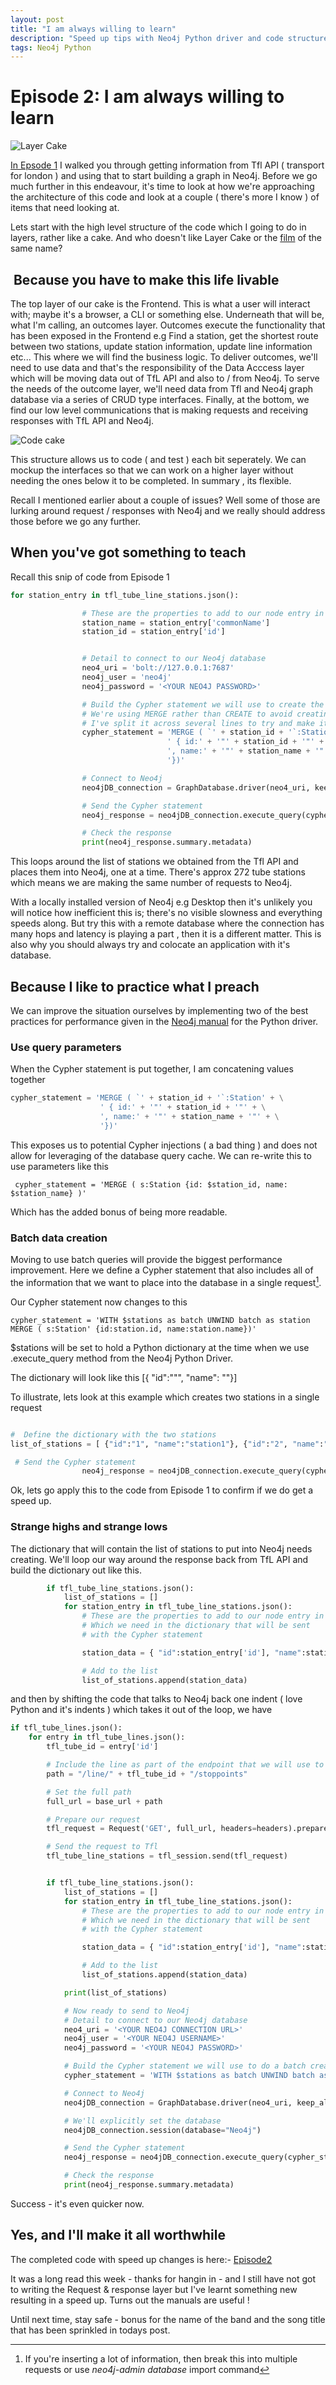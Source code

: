 ```yaml
---
layout: post
title: "I am always willing to learn"
description: "Speed up tips with Neo4j Python driver and code structure for Tfl Neo4j app"
tags: Neo4j Python
---
```


# Episode 2: I am always willing to learn

![Layer Cake](/img/tflTube/layered-cake.png)

[In Epsode 1](https://www.pm50plus.com/2023/10/13/python-neo4j-and-the-tube.html) I walked you through getting information from Tfl API ( transport for london ) and using that to start building a graph in Neo4j. Before we go much further in this endeavour, it's time to look at how we're approaching the architecture of this code and look at a couple ( there's more I know ) of items that need looking at.

Lets start with the high level structure of the code which I going to do in layers, rather like a cake. And who doesn't like Layer Cake or the [film](<https://en.wikipedia.org/wiki/Layer_Cake_(film)>) of the same name?

##  Because you have to make this life livable

The top layer of our cake is the Frontend. This is what a user will interact with; maybe it's a browser, a CLI or something else. Underneath that will be, what I'm calling, an outcomes layer. Outcomes execute the functionality that has been exposed in the Frontend e.g Find a station, get the shortest route between two stations, update station information, update line information etc... This where we will find the business logic. To deliver outcomes, we'll need to use data and that's the responsibility of the Data Acccess layer which will be moving data out of TfL API and also to / from Neo4j. To serve the needs of the outcome layer, we'll need data from Tfl and Neo4j graph database via a series of CRUD type interfaces. Finally, at the bottom, we find our low level communications that is making requests and receiving responses with TfL API and Neo4j.

![Code cake](/img/tflTube/CodeCake.png)

This structure allows us to code ( and test ) each bit seperately. We can mockup the interfaces so that we can work on a higher layer without needing the ones below it to be completed. In summary , its flexible.

Recall I mentioned earlier about a couple of issues? Well some of those are lurking around request / responses with Neo4j and we really should address those before we go any further.

## When you've got something to teach

Recall this snip of code from Episode 1

```python
for station_entry in tfl_tube_line_stations.json():

                # These are the properties to add to our node entry in Neo4j
                station_name = station_entry['commonName']
                station_id = station_entry['id']


                # Detail to connect to our Neo4j database
                neo4_uri = 'bolt://127.0.0.1:7687'
                neo4j_user = 'neo4j'
                neo4j_password = '<YOUR NEO4J PASSWORD>'

                # Build the Cypher statement we will use to create the station entry as a node
                # We're using MERGE rather than CREATE to avoid creating duplicate stations.
                # I've split it across several lines to try and make it easier to read
                cypher_statement = 'MERGE ( `' + station_id + '`:Station' + \
                                   ' { id:' + '"' + station_id + '"' + \
                                   ', name:' + '"' + station_name + '"' + \
                                   '})'

                # Connect to Neo4j
                neo4jDB_connection = GraphDatabase.driver(neo4_uri, keep_alive=True, auth=(neo4j_user, neo4j_password))

                # Send the Cypher statement
                neo4j_response = neo4jDB_connection.execute_query(cypher_statement)

                # Check the response
                print(neo4j_response.summary.metadata)
```

This loops around the list of stations we obtained from the Tfl API and places them into Neo4j, one at a time. There's approx 272 tube stations which means we are making the same number of requests to Neo4j.

With a locally installed version of Neo4j e.g Desktop then it's unlikely you will notice how inefficient this is; there's no visible slowness and everything speeds along. But try this with a remote database where the connection has many hops and latency is playing a part , then it is a different matter. This is also why you should always try and colocate an application with it's database.

## Because I like to practice what I preach

We can improve the situation ourselves by implementing two of the best practices for performance given in the [Neo4j manual](https://neo4j.com/docs/python-manual/current/performance/) for the Python driver.

### Use query parameters

When the Cypher statement is put together, I am concatening values together

```python
cypher_statement = 'MERGE ( `' + station_id + '`:Station' + \
                    ' { id:' + '"' + station_id + '"' + \
                    ', name:' + '"' + station_name + '"' + \
                    '})'
```

This exposes us to potential Cypher injections ( a bad thing ) and does not allow for leveraging of the database query cache. We can re-write this to use parameters like this

```
 cypher_statement = 'MERGE ( s:Station {id: $station_id, name: $station_name} )'
```

Which has the added bonus of being more readable.

### Batch data creation

Moving to use batch queries will provide the biggest performance improvement. Here we define a Cypher statement that also includes all of the information that we want to place into the database in a single request[^1].

Our Cypher statement now changes to this

```
cypher_statement = 'WITH $stations as batch UNWIND batch as station MERGE ( s:Station' {id:station.id, name:station.name})'
```

$stations will be set to hold a Python dictionary at the time when we use .execute_query method from the Neo4j Python Driver.

The dictionary will look like this [{ "id":""", "name": ""}]

To illustrate, lets look at this example which creates two stations in a single request

```python

#  Define the dictionary with the two stations
list_of_stations = [ {"id":"1", "name":"station1"}, {"id":"2", "name":"station2"}]

 # Send the Cypher statement
                neo4j_response = neo4jDB_connection.execute_query(cypher_statement, stations=list_of_stations)
```

Ok, lets go apply this to the code from Episode 1 to confirm if we do get a speed up.

### Strange highs and strange lows

The dictionary that will contain the list of stations to put into Neo4j needs creating. We'll loop our way around the response back from TfL API and build the dictionary out like this.

```python
        if tfl_tube_line_stations.json():
            list_of_stations = []
            for station_entry in tfl_tube_line_stations.json():
                # These are the properties to add to our node entry in Neo4j
                # Which we need in the dictionary that will be sent
                # with the Cypher statement

                station_data = { "id":station_entry['id'], "name":station_entry['commonName']  }

                # Add to the list
                list_of_stations.append(station_data)
```

and then by shifting the code that talks to Neo4j back one indent ( love Python and it's indents ) which takes it out of the loop, we have

```python
if tfl_tube_lines.json():
    for entry in tfl_tube_lines.json():
        tfl_tube_id = entry['id']

        # Include the line as part of the endpoint that we will use to get the stations
        path = "/line/" + tfl_tube_id + "/stoppoints"

        # Set the full path
        full_url = base_url + path

        # Prepare our request
        tfl_request = Request('GET', full_url, headers=headers).prepare()

        # Send the request to Tfl
        tfl_tube_line_stations = tfl_session.send(tfl_request)


        if tfl_tube_line_stations.json():
            list_of_stations = []
            for station_entry in tfl_tube_line_stations.json():
                # These are the properties to add to our node entry in Neo4j
                # Which we need in the dictionary that will be sent
                # with the Cypher statement

                station_data = { "id":station_entry['id'], "name":station_entry['commonName']  }

                # Add to the list
                list_of_stations.append(station_data)

            print(list_of_stations)

            # Now ready to send to Neo4j
            # Detail to connect to our Neo4j database
            neo4_uri = '<YOUR NEO4J CONNECTION URL>'
            neo4j_user = '<YOUR NEO4J USERNAME>'
            neo4j_password = '<YOUR NEO4J PASSWORD>'

            # Build the Cypher statement we will use to do a batch creation
            cypher_statement = 'WITH $stations as batch UNWIND batch as station MERGE ( s:Station {id: station.id, name: station.name})'

            # Connect to Neo4j
            neo4jDB_connection = GraphDatabase.driver(neo4_uri, keep_alive=True, auth=(neo4j_user, neo4j_password))

            # We'll explicitly set the database
            neo4jDB_connection.session(database="Neo4j")

            # Send the Cypher statement
            neo4j_response = neo4jDB_connection.execute_query(cypher_statement, stations=list_of_stations)

            # Check the response
            print(neo4j_response.summary.metadata)


```

Success - it's even quicker now.

## Yes, and I'll make it all worthwhile

The completed code with speed up changes is here:- [Episode2](/code/2023-10-27_code.py)

It was a long read this week - thanks for hangin in - and I still have not got to writing the Request & response layer but I've learnt something new resulting in a speed up. Turns out the manuals are useful !

Until next time, stay safe - bonus for the name of the band and the song title that has been sprinkled in todays post.

[^1]: If you're inserting a lot of information, then break this into multiple requests or use _neo4j-admin database_ import command
